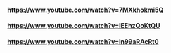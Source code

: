 #### https://www.youtube.com/watch?v=7MXkhokmi5Q
#### https://www.youtube.com/watch?v=IEEhzQoKtQU
#### https://www.youtube.com/watch?v=ln99aRAcRt0